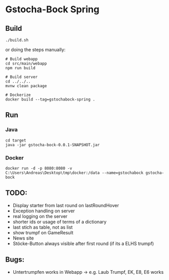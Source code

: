 # Gstocha-Bock Spring

## Build
```
./build.sh
```
or doing the steps manually:
```
# Build webapp
cd src/main/webapp
npm run build

# Build server
cd ../../..
mvnw clean package

# Dockerize
docker build --tag=gstochabock-spring .
```

## Run
### Java
```
cd target
java -jar gstocha-bock-0.0.1-SNAPSHOT.jar
```

### Docker
```
docker run -d -p 8080:8080 -v C:\Users\Andreas\Desktop\tmp\docker:/data --name=gstochabock gstocha-bock
```

## TODO:
  - Display starter from last round on lastRoundHover
  - Exception handling on server
  - real logging on the server
  - shorter ids or usage of terms of a dictionary
  - last stich as table, not as list
  - show trumpf on GameResult
  - News site
  - Stöcke-Button always visible after first round (if its a ELHS trumpf)
  

## Bugs:
  - Untertrumpfen works in Webapp -> e.g. Laub Trumpf, EK, E8, E6 works